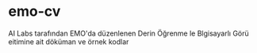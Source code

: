 # emo-cv
AI Labs tarafından EMO'da düzenlenen Derin Öğrenme le Blgisayarlı Görü eitimine ait döküman ve örnek kodlar
